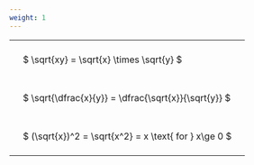 ```yaml
---
weight: 1
---
```


<style type="text/css">
#T_c87b1 th.col_heading {
  text-align: left;
  font-size: 1em;
}
#T_c87b1 td {
  text-align: left;
  font-size: 1em;
  padding: 1.5em;
}
</style>
<table id="T_c87b1">
  <thead>
  </thead>
  <tbody>
    <tr>
      <td id="T_c87b1_row0_col0" class="data row0 col0" >$ \sqrt{xy} = \sqrt{x} \times \sqrt{y} $</td>
    </tr>
    <tr>
      <td id="T_c87b1_row1_col0" class="data row1 col0" >$ \sqrt{\dfrac{x}{y}} = \dfrac{\sqrt{x}}{\sqrt{y}} $</td>
    </tr>
    <tr>
      <td id="T_c87b1_row2_col0" class="data row2 col0" >$ (\sqrt{x})^2 = \sqrt{x^2} = x \text{ for } x\ge 0 $</td>
    </tr>
  </tbody>
</table>
